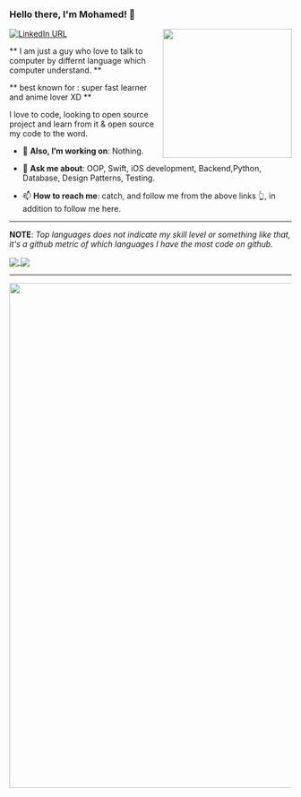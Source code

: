 ### Hello there, I'm Mohamed! 👋
<img align='right' src="https://tenor.com/brG3t.gif" width="230">


[![LinkedIn URL](https://img.shields.io/static/v1?color=red&label=linkedin&logo=linkedin&logoColor=white&style=for-the-badge&message=Connect)](https://www.linkedin.com/in/mohamed-a-salah/)


** I am just a guy who love to talk to computer by differnt language which computer understand. **  

** best known for : super fast learner and anime lover XD **


I love to code, looking to open source project and learn from it & open source my code to the word.



- 🔭 **Also, I’m working on**: Nothing.

- 💬 **Ask me about**: OOP, Swift, iOS development, Backend,Python, Database, Design Patterns, Testing.

- 📫 **How to reach me**: catch, and follow me from the above links 👆, in addition to follow me here.


<hr/>

**NOTE**: *Top languages does not indicate my skill level or something like that, it's a github metric of which languages I have the most code on github.*

<a href="https://github.com/mohamedspicer">
  <img align="center" src="https://github-readme-stats.vercel.app/api?username=mohamedspicer&count_private=true&show_icons=true&theme=radical&hide_border=false" />
</a> 
<a href="https://github.com/mohamedspicer">
  <img align="center" src="https://github-readme-stats.vercel.app/api/top-langs/?username=mohamedspicer&layout=compact&theme=radical&hide_border=false" />
</a>
<hr/>

<img align='right' src="https://media.giphy.com/media/L3bj6t3opdeNddYCyl/giphy.gif" width="900">

